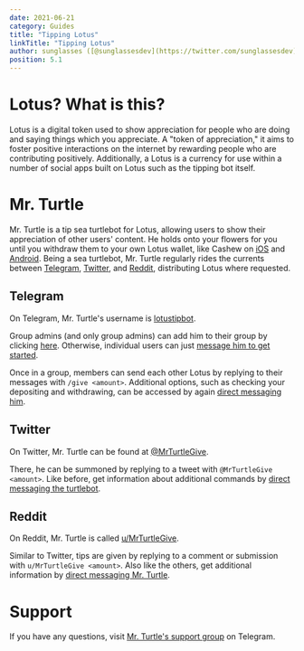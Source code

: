 ```yaml
---
date: 2021-06-21
category: Guides
title: "Tipping Lotus"
linkTitle: "Tipping Lotus"
author: sunglasses ([@sunglassesdev](https://twitter.com/sunglassesdev))
position: 5.1
---
```


# Lotus? What is this?

Lotus is a digital token used to show appreciation for people who are doing and saying things which you appreciate. A "token of appreciation," it aims to foster positive interactions on the internet by rewarding people who are contributing positively. Additionally, a Lotus is a currency for use within a number of social apps built on Lotus such as the tipping bot itself.

# Mr. Turtle
Mr. Turtle is a tip sea turtlebot for Lotus, allowing users to show their appreciation of other users' content. 
He holds onto your flowers for you until you withdraw them to your own Lotus wallet, like Cashew on <a href="https://apps.apple.com/us/app/cashew-wallet/id1539306720">iOS</a> and <a href="https://play.google.com/store/apps/details?id=org.cashweb.cashew">Android</a>.
Being a sea turtlebot, Mr. Turtle regularly rides the currents between <a href="#telegram">Telegram</a>, <a href="#twitter">Twitter</a>, and <a href="#reddit">Reddit</a>, 
distributing Lotus where requested.

## Telegram
On Telegram, Mr. Turtle's username is <a href="https://t.me/lotustipbot">lotustipbot</a>.

Group admins (and only group admins) can add him to their group by clicking <a href="https://t.me/lotustipbot?startgroup">here</a>. 
Otherwise, individual users can just <a href="https://t.me/lotustipbot/?start">message him to get started</a>.

Once in a group, members can send each other Lotus by replying to their messages with `/give <amount>`. 
Additional options, such as checking your depositing and withdrawing, can be accessed by again <a href="https//t.me/lotustipbot?start">direct messaging him</a>.

## Twitter
On Twitter, Mr. Turtle can be found at <a href="https://twitter.com/mrturtlegive">@MrTurtleGive</a>.

There, he can be summoned by replying to a tweet with `@MrTurtleGive <amount>`. 
  Like before, get information about additional commands by <a href="https://twitter.com/messages/compose?text=help&recipient_id=1412181934839582720">direct messaging the turtlebot</a>.

## Reddit
On Reddit, Mr. Turtle is called <a href="https://reddit.com/user/mrturtlegive">u/MrTurtleGive</a>.

Similar to Twitter, tips are given by replying to a comment or submission with `u/MrTurtleGive <amount>`. 
Also like the others, get additional information by <a href="https://www.reddit.com/message/compose/?to=mrturtlegive&message=help">direct messaging Mr. Turtle</a>.

# Support
If you have any questions, visit <a href="https://t.me/lotustipbotsupport">Mr. Turtle's support group</a> on Telegram.
